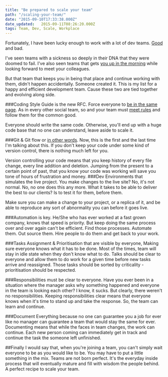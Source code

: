 ```yaml
---
title: "Be prepared to scale your team"
path: "/scaling-your-team/"
date: "2015-09-10T17:33:38.000Z"
date_updated:   2015-09-11T08:26:20.000Z
tags: Team, Dev, Scale, Workplace
---
```


Fortunately, I have been lucky enough to work with a lot of dev teams. [Good](http://www.lifehack.org/articles/work/10-signs-you-are-working-happy-workplace.html) and bad.

I've seen teams with a sickness so deeply in their DNA that they were doomed to fail. I've also seen teams that gets [you up in the morning](http://www.leadertoleaderjournal.com/sample-articles/the-importance-of-happiness-in-the-workplace.aspx) while looking forward to meet your colleagues.

But that team that keeps you in being that place and continue working with them, didn't happen accidentally. Someone created it. This is my list for a happy and efficient development team. Cause these two are tied together and evolving along side.

###Coding Style Guide
is the new RFC. Force everyone to [be in the same page](https://github.com/airbnb/javascript). As in every other social team, so and your team must [meet rules](https://github.com/google/styleguide) and follow them for the common good.

Everyone should write the same code. Otherwise, you'll end up with a huge code base that no one can understand, leave aside to scale it.

###Git &  Git flow
or [in other words](http://nvie.com/posts/a-successful-git-branching-model/). Now, this is the first and the last time I'm talking about this. If you don't keep your code under some kind of version control, there is nothing much left for you.

Version controlling your code means that you keep history of every file change, every line addition and deletion. Jumping from the present to a certain point of past, that you know your code was working will save you tone of hours of frustration and money.
###Dev Environments
that simulates the live project. You make changes to the live site? No, it's not normal. No, no one does this any more. What it takes to be able to deliver the best to our clients? Is to test it for them, before them.

Make sure you can make a change to your project, or a replica of it, and be able to reproduce any sort of abnormality you can before it goes live.

###Automation
is key. He/She who has ever worked at a fast grown company, knows that speed is priority. But keep doing the same process over and over again  can't be efficient. Find those processes. Automate them. Out source them. Hire people to do them and get back to your work.

###Tasks Assignment & Prioritisation
that are visible by everyone, Making sure everyone knows what it has to be done. Most of the times, team will stay in idle state when they don't know what to do. Talks should be clear to everyone and allow them to do work for a given time before new tasks arrive and reassigned. Those tasks should be sorted by criticality - prioritisation should be respected.

###Responsibilities
must be clear to everyone. Have you ever been in a situation where the manager asks why something happened and everyone in the team is looking each other? I know, it sucks. But clearly, there weren't no responsibilities. Keeping responsibilities clear means that everyone knows when it's time to stand up and take the response. So, the team can learn and continue.

###Document Everything
because no one can guarantee you a job for ever like no manager can guarantee a team that would stay the same for ever. Documenting means that while the faces in team changes, the work can continue. Each new person coming can immediately  get in track and continue the task the someone left unfinished.

##Finally
I would say that, when you're joining a team, you can't simply wait everyone to be as you would like to be. You may have to put a little something in the mix. Teams are not born perfect. It's the everyday inside process that will eventually mature and fill with wisdom the people behind. A perfect recipe to scale your team.
